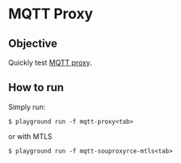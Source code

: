 # MQTT Proxy



## Objective

Quickly test [MQTT proxy](https://docs.confluent.io/platform/current/kafka-mqtt/intro.html).


## How to run

Simply run:

```
$ playground run -f mqtt-proxy<tab>
```

or with MTLS

```
$ playground run -f mqtt-souproxyrce-mtls<tab>
```
